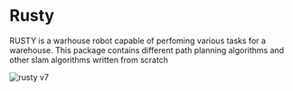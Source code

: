 # Rusty

RUSTY is a warhouse robot capable of perfoming various tasks for a warehouse. This package contains different path planning algorithms and other slam algorithms written from scratch 

![rusty v7](https://user-images.githubusercontent.com/60263608/148347287-8ba007b6-cd7a-4cb1-b73e-20ba1fec99a9.png)
